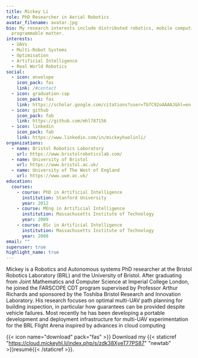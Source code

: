 ```yaml
---
title: Mickey Li
role: PhD Researcher in Aerial Robotics
avatar_filename: avatar.jpg
bio: My research interests include distributed robotics, mobile computing and
  programmable matter.
interests:
  - UAVs
  - Multi-Robot Systems
  - Optimisation
  - Artificial Intelligence
  - Real World Robotics
social:
  - icon: envelope
    icon_pack: fas
    link: /#contact
  - icon: graduation-cap
    icon_pack: fas
    link: https://scholar.google.com/citations?user=Tb7C92oAAAAJ&hl=en
  - icon: github
    icon_pack: fab
    link: https://github.com/mhl787156
  - icon: linkedin
    icon_pack: fab
    link: https://www.linkedin.com/in/mickeyhaolinli/
organizations:
  - name: Bristol Robotics Laboratory
    url: https://www.bristolroboticslab.com/
  - name: University of Bristol
    url: https://www.bristol.ac.uk/
  - name: University of The West of England
    url: https://www.uwe.ac.uk/
education:
  courses:
    - course: PhD in Artificial Intelligence
      institution: Stanford University
      year: 2012
    - course: MEng in Artificial Intelligence
      institution: Massachusetts Institute of Technology
      year: 2009
    - course: BSc in Artificial Intelligence
      institution: Massachusetts Institute of Technology
      year: 2008
email: ""
superuser: true
highlight_name: true
---
```

Mickey is a Robotics and Autonomous systems PhD researcher at the Bristol Robotics Laboratory (BRL) and the University of Bristol. After graduating from Joint Mathematics and Computer Science at Imperial College London, he joined the FARSCOPE CDT program supervised by Professor Arthur Richards and sponsored by the Toshiba Bristol Research and Innovation Laboratory. His research focuses on optimal multi-UAV path planning for building inspection, in particular how guarantees can be provided despite vehicle failures. Most recently he has been developing a portable development and deployment infrastructure for multi-UAV experimentation for the BRL Flight Arena inspired by advances in cloud computing

{{< icon name="download" pack="fas" >}} Download my {{< staticref "https://cloud.mickeyhl.li/index.php/s/zdk38XyeT77PS87" "newtab" >}}resumé{{< /staticref >}}.